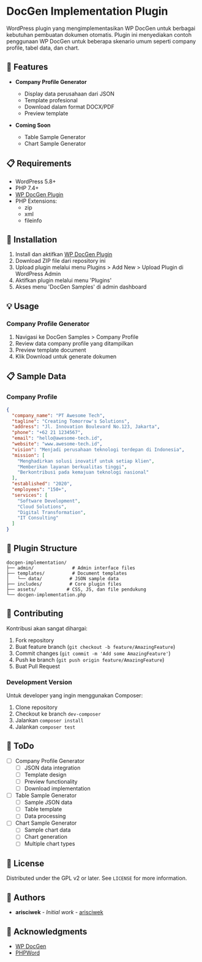 # DocGen Implementation Plugin

WordPress plugin yang mengimplementasikan WP DocGen untuk berbagai kebutuhan pembuatan dokumen otomatis. Plugin ini menyediakan contoh penggunaan WP DocGen untuk beberapa skenario umum seperti company profile, tabel data, dan chart.

## 🌟 Features

- **Company Profile Generator**
  - Display data perusahaan dari JSON
  - Template profesional
  - Download dalam format DOCX/PDF
  - Preview template

- **Coming Soon**
  - Table Sample Generator
  - Chart Sample Generator

## 📋 Requirements

- WordPress 5.8+
- PHP 7.4+
- [WP DocGen Plugin](https://github.com/your-repo/wp-docgen)
- PHP Extensions:
  - zip
  - xml
  - fileinfo

## 🚀 Installation

1. Install dan aktifkan [WP DocGen Plugin](https://github.com/your-repo/wp-docgen)
2. Download ZIP file dari repository ini
3. Upload plugin melalui menu Plugins > Add New > Upload Plugin di WordPress Admin
4. Aktifkan plugin melalui menu 'Plugins'
5. Akses menu 'DocGen Samples' di admin dashboard

## 💡 Usage

### Company Profile Generator
1. Navigasi ke DocGen Samples > Company Profile
2. Review data company profile yang ditampilkan
3. Preview template document
4. Klik Download untuk generate dokumen

## 📋 Sample Data

### Company Profile
```json
{
  "company_name": "PT Awesome Tech",
  "tagline": "Creating Tomorrow's Solutions",
  "address": "Jl. Innovation Boulevard No.123, Jakarta",
  "phone": "+62 21 1234567",
  "email": "hello@awesome-tech.id",
  "website": "www.awesome-tech.id",
  "vision": "Menjadi perusahaan teknologi terdepan di Indonesia",
  "mission": [
    "Menghadirkan solusi inovatif untuk setiap klien",
    "Memberikan layanan berkualitas tinggi",
    "Berkontribusi pada kemajuan teknologi nasional"
  ],
  "established": "2020",
  "employees": "150+",
  "services": [
    "Software Development",
    "Cloud Solutions",
    "Digital Transformation",
    "IT Consulting"
  ]
}
```

## 📁 Plugin Structure

```
docgen-implementation/
├── admin/              # Admin interface files
├── templates/          # Document templates
│   └── data/          # JSON sample data
├── includes/          # Core plugin files
├── assets/           # CSS, JS, dan file pendukung
└── docgen-implementation.php
```

## 🤝 Contributing

Kontribusi akan sangat dihargai:

1. Fork repository
2. Buat feature branch (`git checkout -b feature/AmazingFeature`)
3. Commit changes (`git commit -m 'Add some AmazingFeature'`)
4. Push ke branch (`git push origin feature/AmazingFeature`)
5. Buat Pull Request

### Development Version

Untuk developer yang ingin menggunakan Composer:
1. Clone repository
2. Checkout ke branch `dev-composer`
3. Jalankan `composer install`
4. Jalankan `composer test`

## 📝 ToDo

- [ ] Company Profile Generator
  - [ ] JSON data integration
  - [ ] Template design
  - [ ] Preview functionality
  - [ ] Download implementation

- [ ] Table Sample Generator
  - [ ] Sample JSON data
  - [ ] Table template
  - [ ] Data processing

- [ ] Chart Sample Generator
  - [ ] Sample chart data
  - [ ] Chart generation
  - [ ] Multiple chart types

## 📄 License

Distributed under the GPL v2 or later. See `LICENSE` for more information.

## 👥 Authors

- **arisciwek** - *Initial work* - [arisciwek](https://github.com/arisciwek)

## 🙏 Acknowledgments

- [WP DocGen](https://github.com/arisciwek/wp-docgen)
- [PHPWord](https://github.com/PHPOffice/PHPWord)
